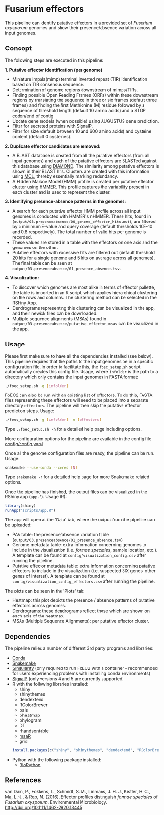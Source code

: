 # Fusarium effectors

This pipeline can identify putative effectors in a provided set of *Fusarium oxysporum* genomes and show their presence/absence variation across all input genomes.

## Concept
The following steps are executed in this pipeline:

**1. Putative effector identification (per genome)**
  * Miniature impala(mimp) terminal inverted repeat (TIR) identification based on TIR consensus sequence.
  * Determination of genome regions downstream of mimps/TIRs.
  * Finding possible Open Reading Frames (ORFs) within these downstream regions by translating the sequence in three or six frames (default three frames) and finding the first Methionine (M) residue followed by a sequence of threshold length (default 10 amino acids) and a STOP codon/end of contig
  * Update gene models (when possible) using [AUGUSTUS](http://bioinf.uni-greifswald.de/augustus/) gene prediction. 
  * Filter for secreted proteins with SignalP.
  * Filter for size (default between 10 and 600 amino acids) and cysteine content (default 0 cysteines).

**2. Duplicate effector candidates are removed:**
  * A BLAST database is created from all the putative effectors (from all input genomes) and each of the putative effectors are BLASTed against this database using [DIAMOND](https://github.com/bbuchfink/diamond). The similarity among putative effectors is shown in their BLAST hits. Clusters are created with this information using [MCL](https://github.com/micans/mcl), thereby essentially marking redundancy.
  * A Hidden Markov Model (HMM) profile is created per putative effector cluster using [HMMER](http://hmmer.org/). This profile captures the variability present in each cluster and is used to represent the cluster.

**3. Identifying presence-absence patterns in the genomes:**
  * A search for each putative effector HMM profile across all input genomes is conducted with HMMER's nHMMER. These hits, found in (`output/03.presenceabsence/00_genome_effector_hits.out`), are filtered by a minimum E-value and query coverage (default thresholds 10E-10 and 0.8 respectively). The total number of valid hits per genome is recorded. 
  * These values are stored in a table with the effectors on one axis and the genomes on the other.
  * Putative effectors with excessive hits are filtered out (default threshold 20 hits for a single genome and 5 hits on average across all genomes). The final table can be seen at `output/03.presenceabsence/01_presence_absence.tsv`.

**4. Visualization:**
  * To discover which genomes are most alike in terms of effector pallette, the table is imported in an R script, which applies hierarchical clustering on the rows and columns. The clustering method can be selected in the RShiny App.
  * Dendrograms representing this clustering can be visualized in the app, and their newick files can be downloaded.
  * Multiple sequence alignments (MSAs) found in `output/03.presenceabsence/putative_effector_msas` can be visualized in the app.

## Usage
Please first make sure to have all the dependencies installed (see below).
This pipeline requires that the paths to the input genomes be in a specific configuration file. In order to facilitate this, the `foec_setup.sh` script automatically creates this config file. Usage, where `infolder` is the path to a directory which only contains the input genomes in FASTA format: 
```bash
./foec_setup.sh -g [infolder]
```

FoEC2 can also be run with an existing list of effectors. To do this, FASTA files representing these effectors will need to be placed into a separate directory `effectors`. The pipeline will then skip the putative effector prediction steps. Usage:
```bash
./foec_setup.sh -g [infolder] -e [effectors]
```

Type `./foec_setup.sh -h` for a detailed help page including options.

More configuration options for the pipeline are available in the config file [config/config.yaml](config/config.yaml). 

Once all the genome configuration files are ready, the pipeline can be run. Usage:
```bash
snakemake --use-conda --cores [N]
```

Type `snakemake -h` for a detailed help page for more Snakemake related options.

Once the pipeline has finished, the output files can be visualized in the RShiny app (`app.R`). Usage (R):
```R
library(shiny)
runApp("scripts/app.R")
```

The app will open at the 'Data' tab, where the output from the pipeline can be uploaded:
* PAV table: the presence/absence variation table (`output/03.presenceabsence/01_presence_absence.tsv`)
* Genome metadata table: extra information concerning genomes to include in the visualization (i.e. *formae speciales*, sample location, etc.). A template can be found at `config/visualization_config.csv` after running the pipeline.
* Putative effector metadata table: extra information concerning putative effectors to include in the visualization (i.e. suspected SIX genes, other genes of interest). A template can be found at `config/visualization_config_effectors.csv` after running the pipeline.

The plots can be seen in the 'Plots' tab:
* Heatmap: this plot depicts the presence / absence patterns of putative effectors across genomes.
* Dendrograms: these dendrograms reflect those which are shown on each axis of the heatmap.
* MSAs (Multiple Sequence Alignments): per putative effector cluster.

## Dependencies
The pipeline relies a number of different 3rd party programs and libraries:
* [Conda](https://docs.conda.io/en/latest/)
* [Snakemake](https://snakemake.readthedocs.io/en/stable/getting_started/installation.html)
* [Singularity](https://sylabs.io/guides/3.0/user-guide/quick_start.html#quick-installation-steps) (only required to run FoEC2 with a container - recommended for users experiencing problems with installing conda environments)
* [SignalP](http://www.cbs.dtu.dk/cgi-bin/nph-sw_request?signalp) (only versions 4 and 5 are currently supported)
* R with the following libraries installed:
  * shiny
  * shinythemes
  * dendextend
  * RColorBrewer
  * pals
  * pheatmap
  * phylogram
  * DT
  * rhandsontable
  * [msaR](https://zachcp.github.io/msaR/)
  * grid
  ```R
  install.packages(c("shiny", "shinythemes", "dendextend", "RColorBrewer", "pals", "pheatmap", "phylogram", "DT", "rhandsontable", "msaR", "grid"))
  ```
* Python with the following package installed:
  * [BioPython](http://biopython.org/wiki/Download)

## References
van Dam, P., Fokkens, L., Schmidt, S. M., Linmans, J. H. J., Kistler, H. C., Ma, L.-J., & Rep, M. (2016). Effector profiles distinguish <I>formae speciales </I>of <I>Fusarium oxysporum</I>. Environmental Microbiology. http://doi.org/10.1111/1462-2920.13445